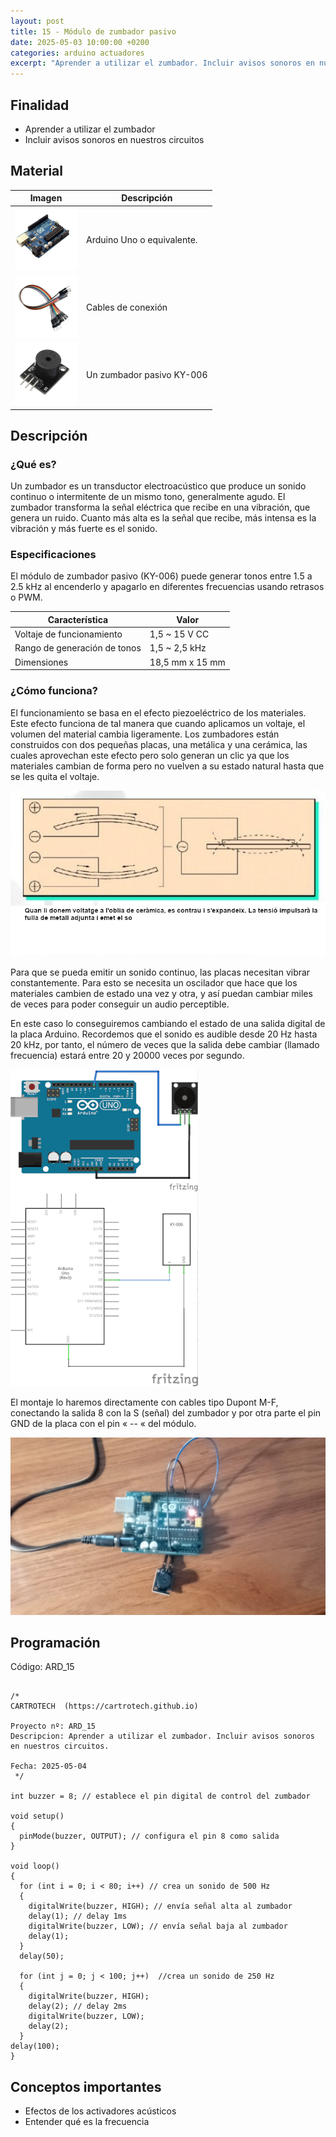 ```yaml
---
layout: post
title: 15 - Módulo de zumbador pasivo
date: 2025-05-03 10:00:00 +0200
categories: arduino actuadores
excerpt: "Aprender a utilizar el zumbador. Incluir avisos sonoros en nuestros circuitos."
---
```


## Finalidad

- Aprender a utilizar el zumbador
- Incluir avisos sonoros en nuestros circuitos

## Material

| Imagen | Descripción  |
| ------ | ------------ |
| ![Arduino Uno](/assets/images/material/mat_unor3.png) | Arduino Uno o equivalente.  |
| ![Cables](/assets/images/material/mat_cables.png)     | Cables de conexión          |
| ![Zumbador](/assets/images/material/mat_KY006.png)    | Un zumbador pasivo KY-006   |

## Descripción

### ¿Qué es?

Un zumbador es un transductor electroacústico que produce un sonido continuo
o intermitente de un mismo tono, generalmente agudo. El zumbador transforma
la señal eléctrica que recibe en una vibración, que genera un ruido. Cuanto
más alta es la señal que recibe, más intensa es la vibración y más fuerte es
el sonido.

### Especificaciones

El módulo de zumbador pasivo (KY-006) puede generar tonos entre 1.5 a 2.5
kHz al encenderlo y apagarlo en diferentes frecuencias usando retrasos o
PWM.

| Característica            | Valor           |
| ------------------------- | --------------- |
| Voltaje de funcionamiento  | 1,5 ~ 15 V CC   |
| Rango de generación de tonos | 1,5 ~ 2,5 kHz   |
| Dimensiones                | 18,5 mm x 15 mm |

### ¿Cómo funciona?

El funcionamiento se basa en el efecto piezoeléctrico de los materiales.
Este efecto funciona de tal manera que cuando aplicamos un voltaje, el
volumen del material cambia ligeramente. Los zumbadores están construidos
con dos pequeñas placas, una metálica y una cerámica, las cuales
aprovechan este efecto pero solo generan un clic ya que los materiales
cambian de forma pero no vuelven a su estado natural hasta que se les
quita el voltaje.

![Efecto piezoeléctrico](/assets/images/ard/ard_15_01.png)

Para que se pueda emitir un sonido continuo, las placas necesitan vibrar
constantemente. Para esto se necesita un oscilador que hace que los
materiales cambien de estado una vez y otra, y así puedan cambiar
miles de veces para poder conseguir un audio perceptible.

En este caso lo conseguiremos cambiando el estado de una salida digital de
la placa Arduino. Recordemos que el sonido es audible desde 20 Hz hasta 20
kHz, por tanto, el número de veces que la salida debe cambiar (llamado
frecuencia) estará entre 20 y 20000 veces por segundo.

![Montaje del zumbador](/assets/images/ard/ard_15_02.png)
![Esquema eléctrico](/assets/images/ard/ard_15_03.png)

El montaje lo haremos directamente con cables tipo Dupont M-F, conectando
la salida 8 con la S (señal) del zumbador y por otra parte el pin GND
de la placa con el pin « -- « del módulo.

![Montaje final](/assets/images/ard/ard_15_04.png)

## Programación

Código: ARD_15

```Arduino

/*
CARTROTECH  (https://cartrotech.github.io)

Proyecto nº: ARD_15
Descripcion: Aprender a utilizar el zumbador. Incluir avisos sonoros en nuestros circuitos.

Fecha: 2025-05-04
 */

int buzzer = 8; // establece el pin digital de control del zumbador

void setup()
{
  pinMode(buzzer, OUTPUT); // configura el pin 8 como salida
}

void loop()
{
  for (int i = 0; i < 80; i++) // crea un sonido de 500 Hz
  {
    digitalWrite(buzzer, HIGH); // envía señal alta al zumbador
    delay(1); // delay 1ms
    digitalWrite(buzzer, LOW); // envía señal baja al zumbador
    delay(1);
  }
  delay(50);

  for (int j = 0; j < 100; j++)  //crea un sonido de 250 Hz
  {
    digitalWrite(buzzer, HIGH);
    delay(2); // delay 2ms
    digitalWrite(buzzer, LOW);
    delay(2);
  }
delay(100);
}
```

## Conceptos importantes

- Efectos de los activadores acústicos
- Entender qué es la frecuencia
